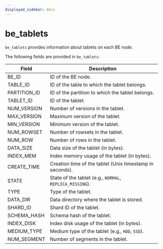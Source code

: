 ```yaml
---
displayed_sidebar: docs
---
```


# be_tablets

`be_tablets` provides information about tablets on each BE node.

The following fields are provided in `be_tablets`:

| **Field**     | **Description**                                              |
| ------------- | ------------------------------------------------------------ |
| BE_ID         | ID of the BE node.                                           |
| TABLE_ID      | ID of the table to which the tablet belongs.                 |
| PARTITION_ID  | ID of the partition to which the tablet belongs.             |
| TABLET_ID     | ID of the tablet.                                            |
| NUM_VERSION   | Number of versions in the tablet.                            |
| MAX_VERSION   | Maximum version of the tablet.                               |
| MIN_VERSION   | Minimum version of the tablet.                               |
| NUM_ROWSET    | Number of rowsets in the tablet.                             |
| NUM_ROW       | Number of rows in the tablet.                                |
| DATA_SIZE     | Data size of the tablet (in bytes).                          |
| INDEX_MEM     | Index memory usage of the tablet (in bytes).                 |
| CREATE_TIME   | Creation time of the tablet (Unix timestamp in seconds).     |
| STATE         | State of the tablet (e.g., `NORMAL`, `REPLICA_MISSING`).     |
| TYPE          | Type of the tablet.                                          |
| DATA_DIR      | Data directory where the tablet is stored.                   |
| SHARD_ID      | Shard ID of the tablet.                                      |
| SCHEMA_HASH   | Schema hash of the tablet.                                   |
| INDEX_DISK    | Index disk usage of the tablet (in bytes).                   |
| MEDIUM_TYPE   | Medium type of the tablet (e.g., `HDD`, `SSD`).              |
| NUM_SEGMENT   | Number of segments in the tablet.                            |
